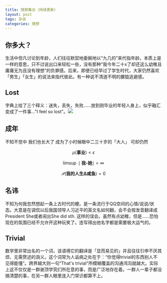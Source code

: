 ```yaml
---
title: 随想集合（持续更新）
layout: post
tags: 杂谈
categories: 随想
---
```


## 你多大？
生活中但凡讨论到年龄，人们往往默契地委婉地以“九几的”来代指年龄。本质上是一样的意思，只不过说出口来轻松一些，没有那种“我今年二十x了却还这么幼稚且庸庸无为且没有理想”的负罪感。后来，即便已经早过了学生时代，大家仍然喜欢「男生」「女生」的说法来指代彼此。有一种说不清道不明的朦胧逃避感。

## Lost
字典上给了三个释义：迷失，丢失，失败……放到刚毕业的年轻人身上，似乎融汇变成了一件事…"I feel so lost"。![](https://nullrecurrent.github.io//image/20.jpg)

## 成年
不知不觉中
我们也长大了
成为了小时候眼中二三十岁的「大人」
可却仍然

$$\mu(\textbf{事业})<\epsilon $$

$$ \limsup \mid \textbf{我-她} \mid =\infty $$

$$\mathcal{P}(\textbf{我的人生Δ咸鱼})=0 $$

## 名讳
不知为何我忽然想起一条上古时代的梗。是一条流行于QQ空间的心情/说说/状态。大意是在调侃以后我国领导人习近平的英文名如何翻，会不会按发音翻译成President She或者闹出She did sth. 这样的误会。虽然有点幼稚，但是……恐怕现在的氛围已经不允许开这种玩笑了。连写得出他名字都是需要极大运气的。

## Trivial
数学里非常出名的一个词，该语境它的翻译是「显而易见的」并且往往引申不厌其烦、无需赘述的涵义。这个词常为人诟病之处在于：“你觉得trivial的东西别人不见得能懂”。跨界越大则一句“That's trivial"所模糊覆盖的沟通鸿沟就越大。实际上这不仅仅是一群谢顶学究们所在意的事，而是广泛地存在着。一群人一辈子都没搞清楚的事，在另一群人眼里连入门常识都算不上。
